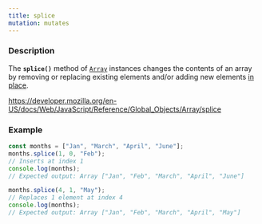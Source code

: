 ```yaml
---
title: splice
mutation: mutates
---
```


### Description

The <strong><code>splice()</code></strong> method of <a href="https://developer.mozilla.org/en-US/docs/Web/JavaScript/Reference/Global_Objects/Array"><code>Array</code></a> instances changes the contents of an array by
removing or replacing existing elements and/or adding new elements <a href="https://en.wikipedia.org/wiki/In-place_algorithm">in place</a>.

<a href="https://developer.mozilla.org/en-US/docs/Web/JavaScript/Reference/Global_Objects/Array/splice">https://developer.mozilla.org/en-US/docs/Web/JavaScript/Reference/Global_Objects/Array/splice</a>

### Example

```javascript
const months = ["Jan", "March", "April", "June"];
months.splice(1, 0, "Feb");
// Inserts at index 1
console.log(months);
// Expected output: Array ["Jan", "Feb", "March", "April", "June"]

months.splice(4, 1, "May");
// Replaces 1 element at index 4
console.log(months);
// Expected output: Array ["Jan", "Feb", "March", "April", "May"]
```
